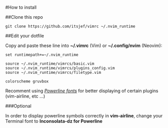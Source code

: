 #How to install

##Clone this repo
```
git clone https://github.com/itsjef/vimrc ~/.nvim_runtime
```

##Edit your dotfile

Copy and paste these line into __~/.vimrc__ (Vim) or __~/.config/nvim__ (Neovim):
```
set runtimepath+=~/.nvim_runtime

source ~/.nvim_runtime/vimrcs/basic.vim
source ~/.nvim_runtime/vimrcs/plugins_config.vim
source ~/.nvim_runtime/vimrcs/filetype.vim

colorscheme gruvbox
```

Recomment using [*Powerline fonts*](https://github.com/powerline/fonts) for better displaying of certain plugins (vim-airline, etc ...)

###Optional

In order to display powerline symbols correctly in __vim-airline__, change your Terminal font to __Inconsolata-dz for Powerline__
